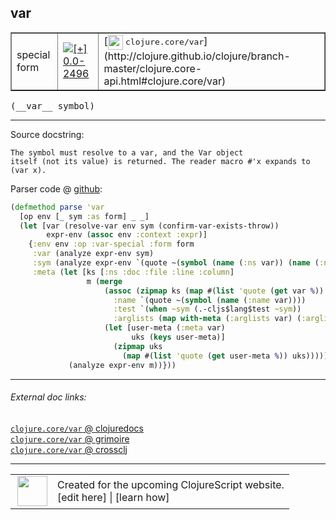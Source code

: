 ## var



 <table border="1">
<tr>
<td>special form</td>
<td><a href="https://github.com/cljsinfo/cljs-api-docs/tree/0.0-2496"><img valign="middle" alt="[+] 0.0-2496" title="Added in 0.0-2496" src="https://img.shields.io/badge/+-0.0--2496-lightgrey.svg"></a> </td>
<td>
[<img height="24px" valign="middle" src="http://i.imgur.com/1GjPKvB.png"> <samp>clojure.core/var</samp>](http://clojure.github.io/clojure/branch-master/clojure.core-api.html#clojure.core/var)
</td>
</tr>
</table>


 <samp>
(__var__ symbol)<br>
</samp>

---





Source docstring:

```
The symbol must resolve to a var, and the Var object
itself (not its value) is returned. The reader macro #'x expands to (var x).
```


Parser code @ [github](https://github.com/clojure/clojurescript/blob/r3195/src/clj/cljs/analyzer.clj#L670-L687):

```clj
(defmethod parse 'var
  [op env [_ sym :as form] _ _]
  (let [var (resolve-var env sym (confirm-var-exists-throw))
        expr-env (assoc env :context :expr)]
    {:env env :op :var-special :form form
     :var (analyze expr-env sym)
     :sym (analyze expr-env `(quote ~(symbol (name (:ns var)) (name (:name var)))))
     :meta (let [ks [:ns :doc :file :line :column]
                 m (merge
                     (assoc (zipmap ks (map #(list 'quote (get var %)) ks))
                       :name `(quote ~(symbol (name (:name var))))
                       :test `(when ~sym (.-cljs$lang$test ~sym))
                       :arglists (map with-meta (:arglists var) (:arglists-meta var)))
                     (let [user-meta (:meta var)
                           uks (keys user-meta)]
                       (zipmap uks
                         (map #(list 'quote (get user-meta %)) uks))))]
             (analyze expr-env m))}))
```

<!--
Repo - tag - source tree - lines:

 <pre>
clojurescript @ r3195
└── src
    └── clj
        └── cljs
            └── <ins>[analyzer.clj:670-687](https://github.com/clojure/clojurescript/blob/r3195/src/clj/cljs/analyzer.clj#L670-L687)</ins>
</pre>

-->

---



###### External doc links:

[`clojure.core/var` @ clojuredocs](http://clojuredocs.org/clojure.core/var)<br>
[`clojure.core/var` @ grimoire](http://conj.io/store/v1/org.clojure/clojure/1.7.0-beta3/clj/clojure.core/var/)<br>
[`clojure.core/var` @ crossclj](http://crossclj.info/fun/clojure.core/var.html)<br>

---

 <table>
<tr><td>
<img valign="middle" align="right" width="48px" src="http://i.imgur.com/Hi20huC.png">
</td><td>
Created for the upcoming ClojureScript website.<br>
[edit here] | [learn how]
</td></tr></table>

[edit here]:https://github.com/cljsinfo/cljs-api-docs/blob/master/cljsdoc/special_var.cljsdoc
[learn how]:https://github.com/cljsinfo/cljs-api-docs/wiki/cljsdoc-files

<!--

This information was too distracting to show to readers, but I'll leave it
commented here since it is helpful to:

- pretty-print the data used to generate this document
- and show how to retrieve that data



The API data for this symbol:

```clj
{:ns "special",
 :name "var",
 :signature ["[symbol]"],
 :history [["+" "0.0-2496"]],
 :type "special form",
 :full-name-encode "special_var",
 :source {:code "(defmethod parse 'var\n  [op env [_ sym :as form] _ _]\n  (let [var (resolve-var env sym (confirm-var-exists-throw))\n        expr-env (assoc env :context :expr)]\n    {:env env :op :var-special :form form\n     :var (analyze expr-env sym)\n     :sym (analyze expr-env `(quote ~(symbol (name (:ns var)) (name (:name var)))))\n     :meta (let [ks [:ns :doc :file :line :column]\n                 m (merge\n                     (assoc (zipmap ks (map #(list 'quote (get var %)) ks))\n                       :name `(quote ~(symbol (name (:name var))))\n                       :test `(when ~sym (.-cljs$lang$test ~sym))\n                       :arglists (map with-meta (:arglists var) (:arglists-meta var)))\n                     (let [user-meta (:meta var)\n                           uks (keys user-meta)]\n                       (zipmap uks\n                         (map #(list 'quote (get user-meta %)) uks))))]\n             (analyze expr-env m))}))",
          :title "Parser code",
          :repo "clojurescript",
          :tag "r3195",
          :filename "src/clj/cljs/analyzer.clj",
          :lines [670 687]},
 :full-name "special/var",
 :clj-symbol "clojure.core/var",
 :docstring "The symbol must resolve to a var, and the Var object\nitself (not its value) is returned. The reader macro #'x expands to (var x)."}

```

Retrieve the API data for this symbol:

```clj
;; from Clojure REPL
(require '[clojure.edn :as edn])
(-> (slurp "https://raw.githubusercontent.com/cljsinfo/cljs-api-docs/catalog/cljs-api.edn")
    (edn/read-string)
    (get-in [:symbols "special/var"]))
```

-->
